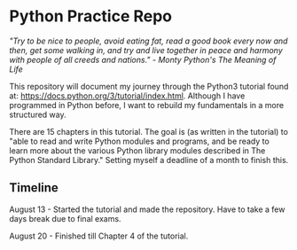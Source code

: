 # Python Practice Repo

*"Try to be nice to people, avoid eating fat, read a good book every now and then, get some walking in, and try and live together in peace and harmony with people of all creeds and nations." - Monty Python's The Meaning of Life*

This repository will document my journey through the Python3 tutorial found at: https://docs.python.org/3/tutorial/index.html. 
Although I have programmed in Python before, I want to rebuild my fundamentals in a more structured way. 

There are 15 chapters in this tutorial. The goal is (as written in the tutorial) to "able to read and write Python modules and programs, and be ready to learn more about the various Python library modules described in The Python Standard Library." Setting myself a deadline of a month to finish this.

## Timeline

August 13 - Started the tutorial and made the repository. Have to take a few days break due to final exams.

August 20 - Finished till Chapter 4 of the tutorial.